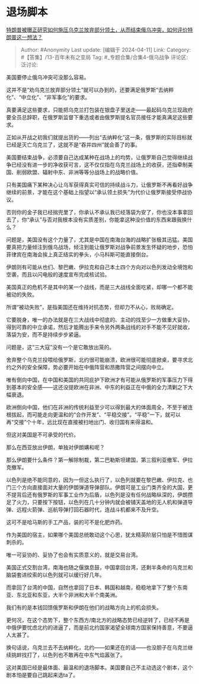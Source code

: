 # 退场脚本
[特朗普被曝正研究如何施压乌克兰放弃部分领土，从而结束俄乌冲突，如何评价特朗普这一想法？](https://www.zhihu.com/question/652209049/answer/3461463348)

> Author: #Anonymity
> Last update: [编辑于 2024-04-11]
> Link:
> Category: #【答集】/13-百年未有之变局
> Tag: #_专题合集/合集4-俄乌战争
> 评论区:
> 泛讨论:

美国要停止俄乌冲突可没那么容易。

这并不是“劝乌克兰放弃部分领土”就可以办到的，还要满足俄罗斯“去纳粹化”、“中立化”、“非军事化”的要求。

真要满足这些要求，只能把乌克兰打包装在银盘子里送走——最起码乌克兰现政府要全员总辞职，在俄罗斯监督下重选或者由俄罗斯提名官员接任才能真满足这些要求。

正如从开战之初我们就提出货的——列出“去纳粹化”这一条，俄罗斯的实际目标就已经是灭亡乌克兰了，这就不是“吞并四州”就会善了的事。

美国要结束战争，必须要自己达成某种在战场上的均势，让俄罗斯自己觉得继续战争已经没有进一步的净收获可言，这不仅仅指在乌克兰战场上的收获，还指牵制美国、削弱欧盟、辐射中东、非洲等等分战场上的战略价值。

只有美国痛下某种决心让乌军获得真实可信的持续战斗力，让俄罗斯不再看好战争继续的前景，才能在这个基础上指望以“承认领土损失”为代价让俄罗斯接受停战协议。

否则你的金子我已经揣兜里了，你承认不承认我已经落袋为安了，你也没本事拿回去了，你“承认”与否对我根本没有实质差别，你能拿这种没价值的东西来跟我换什么？

问题是，美国没有这个力量了，尤其是中国在南海台海的战略扩张极其迅猛。美国要真把力量倾注到俄乌战场，倾注到能让俄罗斯对战争前景发生怀疑的地步，恐怕菲律宾在南海会挨上真正结实的拳头，小马科斯可能直接倒台。

伊朗则有可能从也们、黎巴嫩、伊拉克和自己本土四个方向对以色列发动全境饱和空袭，而且以闪电般的速度宣布完成核试验。

美国真正的危机不是其中的某一个战线，而是三大战线全面吃紧，却哪一个都不能被动的失败。

所谓“被动失败”，是指美国还在维持对抗态势，但却力不从心，败局确定。

它要脱身，唯一的办法就是在三大战线中彻底的、主动的找至少一方做重大妥协，得到可靠的中立承诺，然后才能腾出手来令另外两条战线的对手不能不见好就收，落袋为安，而不是持续步步紧逼。

问题是，这“三大寇”没有一个是它敢放出笼的。

舍弃整个乌克兰投喂给俄罗斯，北约很可能崩溃，欧洲很可能彻底掀桌，要寻求北约之外的安全保障，势必要开始在中俄阵营和昂撒阵营之间摆向中立。

唯有倒向中国，在中国和美国的共同庇护下欧洲才有可能从俄罗斯的军事压力下得到基本的安全感——这还没提欧洲在非洲、中东的利益正在中俄的全力清剿之下大幅衰退。

欧洲倒向中国，他们在非洲的传统利益至少可以得到最大的体面周全，不至于被连根拔起，而可能走向更温和的“合作开发”、“平稳交接”。“平稳”一下，就可以再“交接”个十年，远比现在直接被扫地出门、收归国有来得温和。

但这对美国是不可承受的代价。

那么在西亚放出伊朗，单独对伊朗媾和呢？

那么伊朗要什么条件？第一解除制裁，第二巴勒斯坦建国，第三叙利亚撤军、伊拉克撤军。

以色列是绝不能同意的，因为一但这么执行了，以色列就要在黎巴嫩、伊拉克、也门三个方向直接面对大量的伊朗弹道导弹部队。伊朗可是工业门类齐全的大国，更不提背后还有俄罗斯的军事工业作为后盾，以色列是没有任何战略纵深的，伊朗攒足了火力，只要按下按钮，以色列在几十分钟内就会被铺天盖地的无人机和弹道导弹、远程火箭弹、巡航导弹打回石器时代，连战斗机都来不及升空。

这可不是哈马斯的手工产品，装的可不是化肥炸药。

作为美国的宿主，如果哪个美国总统敢动这个心思，犹太精英阶层只怕是不惜图谋刺杀的。

唯一可妥协的、妥协了也会有实质意义的，就是交易台湾。

美国正式交割台湾，南海也随之偃旗息鼓，中国拿回台湾，还剩半条命的乌克兰和脑袋套进绞索的以色列就可以缓行好几年。

而拿回了台湾的中国，自然也拿回了日本、韩国和越南，稳稳地拿下了整个东南亚、东北亚和东亚，大半个非洲和大半个南美洲。

我们有的是本钱回馈俄罗斯和伊朗在他们的战略方向上的机会损失。

更何况，在这个态势下，整个东西方/南北方的战略态势已经逆转了，已经不再是中俄伊要忧虑北约的进逼了，而是前北约国家渴望全球南方国家保持善意，不要逼人太甚了。

换句话说，乌克兰去不去纳粹化，北约——如果还在的话——也没胆子在乌克兰继续挑衅找打了，以色列也不敢再在中东气焰嚣张了。

这对美国已经是最体面、最温和的退场脚本。美国要自己不主动选这个剧本，这个剧本怕是要自己跳起来选ta了。
